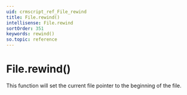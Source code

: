 ```yaml
---
uid: crmscript_ref_File_rewind
title: File.rewind()
intellisense: File.rewind
sortOrder: 351
keywords: rewind()
so.topic: reference
---
```


# File.rewind()

This function will set the current file pointer to the beginning of the file.

